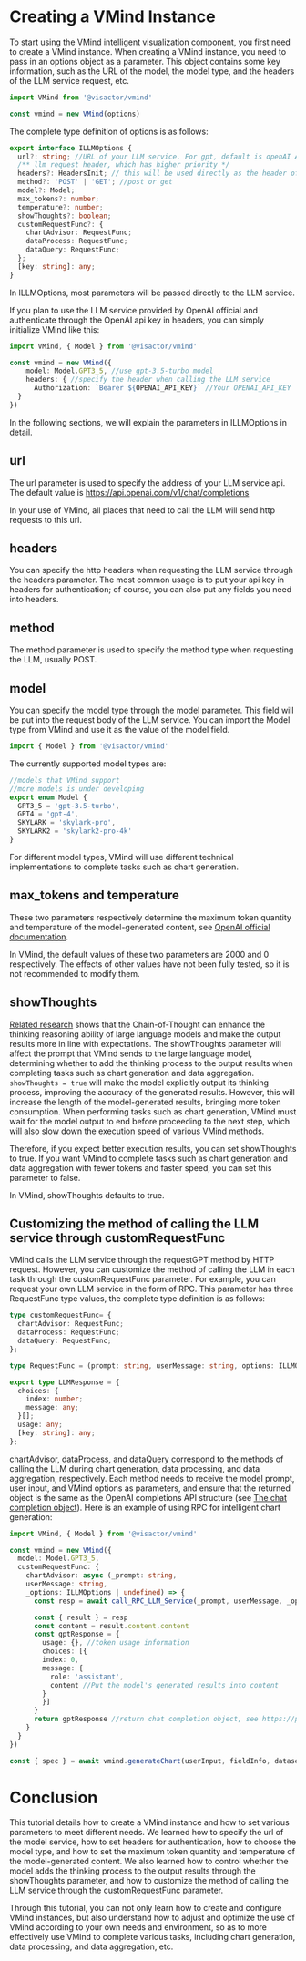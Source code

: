 
# Creating a VMind Instance
To start using the VMind intelligent visualization component, you first need to create a VMind instance. When creating a VMind instance, you need to pass in an options object as a parameter. This object contains some key information, such as the URL of the model, the model type, and the headers of the LLM service request, etc.
```ts
import VMind from '@visactor/vmind'

const vmind = new VMind(options)
```

The complete type definition of options is as follows:

```ts
export interface ILLMOptions {
  url?: string; //URL of your LLM service. For gpt, default is openAI API.
  /** llm request header, which has higher priority */
  headers?: HeadersInit; // this will be used directly as the header of the LLM request.
  method?: 'POST' | 'GET'; //post or get
  model?: Model;
  max_tokens?: number;
  temperature?: number;
  showThoughts?: boolean;
  customRequestFunc?: {
    chartAdvisor: RequestFunc;
    dataProcess: RequestFunc;
    dataQuery: RequestFunc;
  };
  [key: string]: any;
}

```
In ILLMOptions, most parameters will be passed directly to the LLM service.

If you plan to use the LLM service provided by OpenAI official and authenticate through the OpenAI api key in headers, you can simply initialize VMind like this:
```ts
import VMind, { Model } from '@visactor/vmind'

const vmind = new VMind({
    model: Model.GPT3_5, //use gpt-3.5-turbo model
    headers: { //specify the header when calling the LLM service
      Authorization: `Bearer ${OPENAI_API_KEY}` //Your OPENAI_API_KEY
  }
})
```
In the following sections, we will explain the parameters in ILLMOptions in detail.

## url
The url parameter is used to specify the address of your LLM service api. The default value is https://api.openai.com/v1/chat/completions

In your use of VMind, all places that need to call the LLM will send http requests to this url.

## headers
You can specify the http headers when requesting the LLM service through the headers parameter. The most common usage is to put your api key in headers for authentication; of course, you can also put any fields you need into headers.

## method
The method parameter is used to specify the method type when requesting the LLM, usually POST.

## model
You can specify the model type through the model parameter. This field will be put into the request body of the LLM service. You can import the Model type from VMind and use it as the value of the model field.
```ts
import { Model } from '@visactor/vmind'
```

The currently supported model types are:
```ts
//models that VMind support
//more models is under developing
export enum Model {
  GPT3_5 = 'gpt-3.5-turbo',
  GPT4 = 'gpt-4',
  SKYLARK = 'skylark-pro',
  SKYLARK2 = 'skylark2-pro-4k'
}
```

For different model types, VMind will use different technical implementations to complete tasks such as chart generation.

## max_tokens and temperature
These two parameters respectively determine the maximum token quantity and temperature of the model-generated content, see [OpenAI official documentation](https://platform.openai.com/docs/api-reference/chat/create).

In VMind, the default values of these two parameters are 2000 and 0 respectively. The effects of other values have not been fully tested, so it is not recommended to modify them.

## showThoughts
[Related research](https://arxiv.org/abs/2201.11903) shows that the Chain-of-Thought can enhance the thinking reasoning ability of large language models and make the output results more in line with expectations. The showThoughts parameter will affect the prompt that VMind sends to the large language model, determining whether to add the thinking process to the output results when completing tasks such as chart generation and data aggregation. `showThoughts = true` will make the model explicitly output its thinking process, improving the accuracy of the generated results. However, this will increase the length of the model-generated results, bringing more token consumption. When performing tasks such as chart generation, VMind must wait for the model output to end before proceeding to the next step, which will also slow down the execution speed of various VMind methods.

Therefore, if you expect better execution results, you can set showThoughts to true. If you want VMind to complete tasks such as chart generation and data aggregation with fewer tokens and faster speed, you can set this parameter to false.

In VMind, showThoughts defaults to true.

## Customizing the method of calling the LLM service through customRequestFunc

VMind calls the LLM service through the requestGPT method by HTTP request. However, you can customize the method of calling the LLM in each task through the customRequestFunc parameter. For example, you can request your own LLM service in the form of RPC.
This parameter has three RequestFunc type values, the complete type definition is as follows:
```ts
type customRequestFunc= {
  chartAdvisor: RequestFunc;
  dataProcess: RequestFunc;
  dataQuery: RequestFunc;
};

type RequestFunc = (prompt: string, userMessage: string, options: ILLMOptions | undefined) => Promise<LLMResponse>;

export type LLMResponse = {
  choices: {
    index: number;
    message: any;
  }[];
  usage: any;
  [key: string]: any;
};
```

chartAdvisor, dataProcess, and dataQuery correspond to the methods of calling the LLM during chart generation, data processing, and data aggregation, respectively. Each method needs to receive the model prompt, user input, and VMind options as parameters, and ensure that the returned object is the same as the OpenAI completions API structure (see [The chat completion object](https://platform.openai.com/docs/api-reference/chat/object)).
Here is an example of using RPC for intelligent chart generation:
```ts
import VMind, { Model } from '@visactor/vmind'

const vmind = new VMind({
  model: Model.GPT3_5,
  customRequestFunc: {
    chartAdvisor: async (_prompt: string,
    userMessage: string,
    _options: ILLMOptions | undefined) => {
      const resp = await call_RPC_LLM_Service(_prompt, userMessage, _options)

      const { result } = resp
      const content = result.content.content
      const gptResponse = {
        usage: {}, //token usage information
        choices: [{
        index: 0,
        message: {
          role: 'assistant',
          content //Put the model's generated results into content
        }
        }]
      }
      return gptResponse //return chat completion object, see https://platform.openai.com/docs/api-reference/chat/object
    }
  }
})

const { spec } = await vmind.generateChart(userInput, fieldInfo, dataset); //Call generateChart for chart generation

```

# Conclusion
This tutorial details how to create a VMind instance and how to set various parameters to meet different needs. We learned how to specify the url of the model service, how to set headers for authentication, how to choose the model type, and how to set the maximum token quantity and temperature of the model-generated content. We also learned how to control whether the model adds the thinking process to the output results through the showThoughts parameter, and how to customize the method of calling the LLM service through the customRequestFunc parameter.

Through this tutorial, you can not only learn how to create and configure VMind instances, but also understand how to adjust and optimize the use of VMind according to your own needs and environment, so as to more effectively use VMind to complete various tasks, including chart generation, data processing, and data aggregation, etc.
